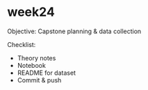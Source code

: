 # week24
Objective: Capstone planning & data collection

Checklist:
- Theory notes
- Notebook
- README for dataset
- Commit & push
